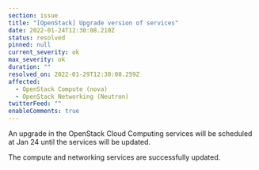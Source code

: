 ```yaml
---
section: issue
title: "[OpenStack] Upgrade version of services"
date: 2022-01-24T12:30:08.210Z
status: resolved
pinned: null
current_severity: ok
max_severity: ok
duration: ""
resolved_on: 2022-01-29T12:30:08.259Z
affected:
  - OpenStack Compute (nova)
  - OpenStack Networking (Neutron)
twitterFeed: ""
enableComments: true
---
```

An upgrade in the OpenStack Cloud Computing services will be scheduled at Jan 24 until the services will be updated.  

The compute and networking services are successfully updated.